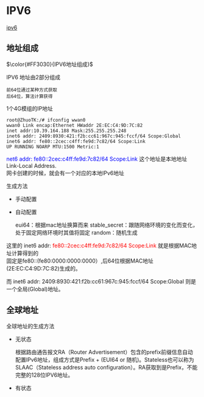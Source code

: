IPV6
=====

[ipv6 ](https://www.cnblogs.com/fzxiaomange/p/ipv6-autoconf-stateless-stateful.html)

地址组成
---------

$\color{#FF3030}{IPV6地址组成}$

IPV6 地址由2部分组成

	前64位通过某种方式获取
	后64位，算法计算获得

1个4G模组的IP地址

	root@ZhuoTK:/# ifconfig wwan0
	wwan0 Link encap:Ethernet HWaddr 2E:EC:C4:9D:7C:82 
	inet addr:10.39.164.188 Mask:255.255.255.248
	inet6 addr: 2409:8930:421:f2b:cc61:967c:945:fccf/64 Scope:Global	 
	inet6 addr: fe80::2cec:c4ff:fe9d:7c82/64 Scope:Link
	UP RUNNING NOARP MTU:1500 Metric:1

<font color=Blue>net6 addr: fe80::2cec:c4ff:fe9d:7c82/64 Scope:Link  </font>
这个地址是本地地址Link-Local Address.<br>
网卡创建的时候，就会有一个对应的本地IPv6地址

生成方法

- 手动配置
- 自动配置

	eui64：根据mac地址换算而来
	stable_secret：跟随网络环境的变化而变化，处于固定网络环境时其值将固定
	random：随机生成

这里的 inet6 addr: <font color=red>fe80::2cec:c4ff:fe9d:7c82/64 Scope:Link </font>
就是根据MAC地址计算得到的
<br>固定是fe80::(fe80:0000:0000:0000）,后64位根据MAC地址(2E:EC:C4:9D:7C:82)生成的。


而 inet6 addr: 2409:8930:421:f2b:cc61:967c:945:fccf/64 Scope:Global 则是一个全局(Global)地址。

全球地址
-------

全球地址的生成方法

- 无状态

	根据路由通告报文RA（Router Advertisement）包含的prefix前缀信息自动配置IPv6地址，组成方式是Prefix + (EUI64 or 随机)。Stateless也可以称为SLAAC（Stateless address auto configuration）。RA获取到是Prefix，不能完整的128位IPV6地址。
	
- 有状态

	
